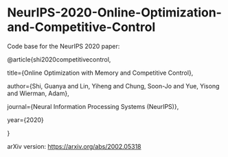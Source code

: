 # NeurIPS-2020-Online-Optimization-and-Competitive-Control

Code base for the NeurIPS 2020 paper:

@article{shi2020competitivecontrol,

  title={Online Optimization with Memory and Competitive Control},

  author={Shi, Guanya and Lin, Yiheng and Chung, Soon-Jo and Yue, Yisong and Wierman, Adam},
  
  journal={Neural Information Processing Systems (NeurIPS)},
  
  year={2020}

}

arXiv version: https://arxiv.org/abs/2002.05318
